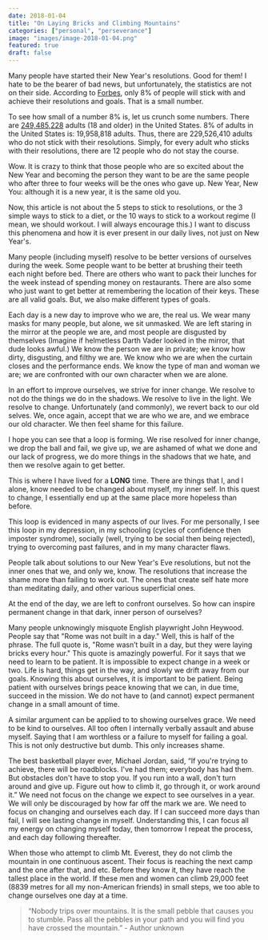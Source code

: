 ```yaml
---
date: 2018-01-04
title: "On Laying Bricks and Climbing Mountains"
categories: ["personal", "perseverance"]
image: "images/image-2018-01-04.png"
featured: true
draft: false
---
```


Many people have started their New Year's resolutions. Good for them! I hate to be the bearer of bad news, but unfortunately, the statistics are not on their side. According to <a href="https://www.forbes.com/sites/dandiamond/2013/01/01/just-8-of-people-achieve-their-new-years-resolutions-heres-how-they-did-it/#3d4355d9596b">Forbes</a>, only 8% of people will stick with and achieve their resolutions and goals. That is a small number.

To see how small of a number 8% is, let us crunch some numbers. There are <a href="http://datacenter.kidscount.org/data/tables/99-total-population-by-child-and-adult">249,485,228</a> adults (18 and older) in the United States. 8% of adults in the United States is: 19,958,818 adults. Thus, there are 229,526,410 adults who do not stick with their resolutions. Simply, for every adult who sticks with their resolutions, there are 12 people who do not stay the course.

Wow. It is crazy to think that those people who are so excited about the New Year and becoming the person they want to be are the same people who after three to four weeks will be the ones who gave up. New Year, New You: although it is a new year, it is the same old you.

Now, this article is not about the 5 steps to stick to resolutions, or the 3 simple ways to stick to a diet, or the 10 ways to stick to a workout regime (I mean, we should workout. I will always encourage this.) I want to discuss this phenomena and how it is ever present in our daily lives, not just on New Year's.

Many people (including myself) resolve to be better versions of ourselves during the week. Some people want to be better at brushing their teeth each night before bed. There are others who want to pack their lunches for the week instead of spending money on restaurants. There are also some who just want to get better at remembering the location of their keys. These are all valid goals. But, we also make different types of goals.

Each day is a new day to improve who we are, the real us. We wear many masks for many people, but alone, we sit unmasked. We are left staring in the mirror at the people we are, and most people are disgusted by themselves (Imagine if helmetless Darth Vader looked in the mirror, that dude looks awful.) We know the person we are in private; we know how dirty, disgusting, and filthy we are. We know who we are when the curtain closes and the performance ends. We know the type of man and woman we are; we are confronted with our own character when we are alone.

In an effort to improve ourselves, we strive for inner change. We resolve to not do the things we do in the shadows. We resolve to live in the light. We resolve to change. Unfortunately (and commonly), we revert back to our old selves. We, once again, accept that we are who we are, and we embrace our old character. We then feel shame for this failure.

I hope you can see that a loop is forming. We rise resolved for inner change, we drop the ball and fail, we give up, we are ashamed of what we done and our lack of progress, we do more things in the shadows that we hate, and then we resolve again to get better.

This is where I have lived for a <strong>LONG</strong> time. There are things that I, and I alone, know needed to be changed about myself, my inner self. In this quest to change, I essentially end up at the same place more hopeless than before.

This loop is evidenced in many aspects of our lives. For me personally, I see this loop in my depression, in my schooling (cycles of confidence then imposter syndrome), socially (well, trying to be social then being rejected), trying to overcoming past failures, and in my many character flaws.

People talk about solutions to our New Year's Eve resolutions, but not the inner ones that we, and only we, know. The resolutions that increase the shame more than failing to work out. The ones that create self hate more than meditating daily, and other various superficial ones.

At the end of the day, we are left to confront ourselves. So how can inspire permanent change in that dark, inner person of ourselves?

Many people unknowingly misquote English playwright John Heywood. People say that "Rome was not built in a day." Well, this is half of the phrase. The full quote is, "Rome wasn’t built in a day, but they were laying bricks every hour." This quote is amazingly powerful. For it says that we need to learn to be patient. It is impossible to expect change in a week or two. Life is hard, things get in the way, and slowly we drift away from our goals. Knowing this about ourselves, it is important to be patient. Being patient with ourselves brings peace knowing that we can, in due time, succeed in the mission. We do not have to (and cannot) expect permanent change in a small amount of time.

A similar argument can be applied to to showing ourselves grace. We need to be kind to ourselves. All too often I internally verbally assault and abuse myself. Saying that I am worthless or a failure to myself for failing a goal. This  is not only destructive but dumb. This only increases shame.

The best basketball player ever, Michael Jordan, said, “If you're trying to achieve, there will be roadblocks. I've had them; everybody has had them. But obstacles don't have to stop you. If you run into a wall, don't turn around and give up. Figure out how to climb it, go through it, or work around it.” We need not focus on the change we expect to see ourselves in a year. We will only be discouraged by how far off the mark we are. We need to focus on changing and ourselves each day. If I can succeed more days than fail, I will see lasting change in myself. Understanding this, I can focus all my energy on changing myself today, then tomorrow I repeat the process, and each day following thereafter.

When those who attempt to climb Mt. Everest, they do not climb the mountain in one continuous ascent. Their focus is reaching the next camp and the one after that, and etc. Before they know it, they have reach the tallest place in the world. If these men and women can climb 29,000 feet (8839 metres for all my non-American friends) in small steps, we too able to change ourselves one day at a time.

<blockquote>
  “Nobody trips over mountains. It is the small pebble that causes you to stumble. Pass all the pebbles in your path and you will find you have crossed the mountain.” - Author unknown
</blockquote>
